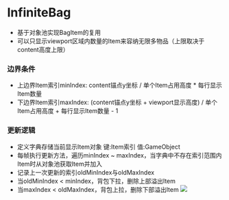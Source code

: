 # InfiniteBag
- 基于对象池实现BagItem的复用
- 可以只显示viewport区域内数量的Item来容纳无限多物品（上限取决于content高度上限）
### 边界条件
- 上边界Item索引minIndex: content锚点y坐标 / 单个Item占用高度 * 每行显示Item数量
- 下边界Item索引maxIndex: (content锚点y坐标 + viewport显示高度) / 单个Item占用高度 + 每行显示Item数量 - 1
### 更新逻辑
- 定义字典存储当前显示Item对象 键:Item索引 值:GameObject
- 每帧执行更新方法，遍历minIndex ~ maxIndex，当字典中不存在索引范围内Item时从对象池获取Item并加入
- 记录上一次更新的索引oldMinIndex与oldMaxIndex
- 当oldMinIndex < minIndex，背包下拉，删除上部溢出Item
- 当maxIndex < oldMaxIndex，背包上拉，删除下部溢出Item
![](https://s3.bmp.ovh/imgs/2024/03/27/6d281e4c0743007b.png)
